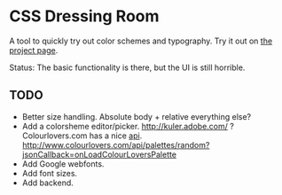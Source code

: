 CSS Dressing Room
=================

A tool to quickly try out color schemes and typography. Try it out on [the project page](http://geon.github.io/css-dressing-room/).


Status: The basic functionality is there, but the UI is still horrible.

TODO
----

* Better size handling. Absolute body + relative everything else?
* Add a colorsheme editor/picker. http://kuler.adobe.com/ ?
	Colourlovers.com has a nice [api](http://www.colourlovers.com/api).
	http://www.colourlovers.com/api/palettes/random?jsonCallback=onLoadColourLoversPalette
* Add Google webfonts.
* Add font sizes.
* Add backend.
